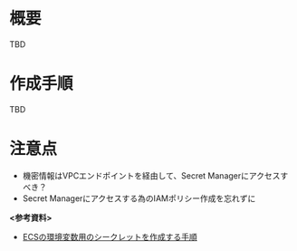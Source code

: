 # 概要
TBD

# 作成手順
TBD

# 注意点
- 機密情報はVPCエンドポイントを経由して、Secret Managerにアクセスすべき？
- Secret Managerにアクセスする為のIAMポリシー作成を忘れずに

**<参考資料>**  
- [ECSの環境変数用のシークレットを作成する手順](https://qiita.com/suzuki0430/items/271f3f1e4050ebd40525)

